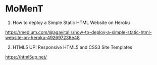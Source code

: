 # MoMenT

1. How to deploy a Simple Static HTML Website on Heroku

https://medium.com/@agavitalis/how-to-deploy-a-simple-static-html-website-on-heroku-492697238e48

2. HTML5 UP! Responsive HTML5 and CSS3 Site Templates

https://html5up.net/
